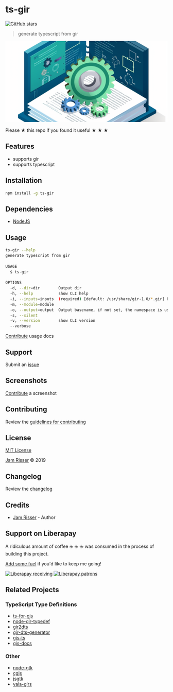 # ts-gir

[![GitHub stars](https://img.shields.io/github/stars/codejamninja/ts-gir.svg?style=social&label=Stars)](https://github.com/codejamninja/ts-gir)

> generate typescript from gir

![](assets/ts-gir.png)

Please ★ this repo if you found it useful ★ ★ ★

## Features

- supports gir
- supports typescript

## Installation

```sh
npm install -g ts-gir
```

## Dependencies

- [NodeJS](https://nodejs.org)

## Usage

```bash
ts-gir --help
generate typescript from gir

USAGE
  $ ts-gir

OPTIONS
  -d, --dir=dir        Output dir
  -h, --help           show CLI help
  -i, --inputs=inputs  (required) [default: /usr/share/gir-1.0/*.gir] Paths to GIR files to generate type definitions from (with wild card support)
  -m, --module=module
  -o, --output=output  Output basename, if not set, the namespace is used
  -s, --silent
  -v, --version        show CLI version
  --verbose
```

[Contribute](https://github.com/codejamninja/ts-gir/blob/master/CONTRIBUTING.md) usage docs

## Support

Submit an [issue](https://github.com/codejamninja/ts-gir/issues/new)

## Screenshots

[Contribute](https://github.com/codejamninja/ts-gir/blob/master/CONTRIBUTING.md) a screenshot

## Contributing

Review the [guidelines for contributing](https://github.com/codejamninja/ts-gir/blob/master/CONTRIBUTING.md)

## License

[MIT License](https://github.com/codejamninja/ts-gir/blob/master/LICENSE)

[Jam Risser](https://codejam.ninja) © 2019

## Changelog

Review the [changelog](https://github.com/codejamninja/ts-gir/blob/master/CHANGELOG.md)

## Credits

- [Jam Risser](https://codejam.ninja) - Author

## Support on Liberapay

A ridiculous amount of coffee ☕ ☕ ☕ was consumed in the process of building this project.

[Add some fuel](https://liberapay.com/codejamninja/donate) if you'd like to keep me going!

[![Liberapay receiving](https://img.shields.io/liberapay/receives/codejamninja.svg?style=flat-square)](https://liberapay.com/codejamninja/donate)
[![Liberapay patrons](https://img.shields.io/liberapay/patrons/codejamninja.svg?style=flat-square)](https://liberapay.com/codejamninja/donate)

## Related Projects

### TypeScript Type Definitions

- [ts-for-gjs](https://github.com/sammydre/ts-for-gjs)
- [node-gir-typedef](https://github.com/SolarLiner/node-gir-typedef)
- [gir2dts](https://github.com/darkoverlordofdata/gir2dts)
- [gir-dts-generator](https://github.com/Place1/gir-dts-generator)
- [gjs-ts](https://github.com/niagr/gjs-ts)
- [gjs-docs](https://github.com/apla/gjs-docs)

### Other

- [node-gtk](https://github.com/romgrk/node-gtk)
- [cgjs](https://github.com/cgjs/cgjs)
- [jsgtk](https://github.com/WebReflection/jsgtk)
- [vala-girs](https://github.com/nemequ/vala-girs)
